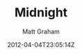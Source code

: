 ---
title: "Midnight"
github: https://github.com/mattgraham/midnight
demo: http://madebygraham.com/midnight/
author: Matt Graham
draft: true
ssg:
  - Jekyll
cms:
  - No Cms
date: 2012-04-04T23:05:14Z
github_branch: master
---